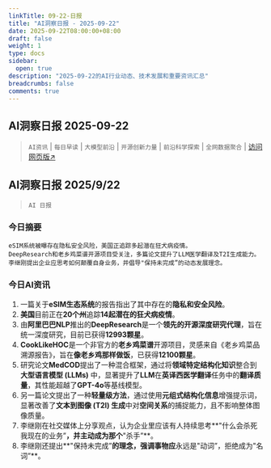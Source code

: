 ```yaml
---
linkTitle: 09-22-日报
title: "AI洞察日报 - 2025-09-22"
date: 2025-09-22T08:00:00+08:00
draft: false
weight: 1
type: docs
sidebar:
  open: true
description: "2025-09-22的AI行业动态、技术发展和重要资讯汇总"
breadcrumbs: false
comments: true
---
```


## AI洞察日报 2025-09-22

> `AI资讯` | `每日早读` | `大模型前沿` | `开源创新力量` | `前沿科学探索` | `全网数据聚合` | [访问网页版↗️](https://april8000.github.io/Hextra-AI-Insight-Daily/)

## AI洞察日报 2025/9/22

>  `AI 日报` 



### **今日摘要**

```
eSIM系统被曝存在隐私安全风险，美国正追踪多起潜在狂犬病疫情。
DeepResearch和老乡鸡菜谱开源项目受关注，多篇论文提升了LLM医学翻译及T2I生成能力。
李继刚提出企业应思考如何颠覆自身业务，并倡导"保持未完成”的动态发展理念。
```



### **今日AI资讯**

1.  一篇关于**eSIM生态系统**的报告指出了其中存在的**隐私和安全风险**。
2.  **美国**目前正在**20个州**追踪**14起潜在的狂犬病疫情**。
3.  由**阿里巴巴NLP**推出的**DeepResearch**是一个**领先的开源深度研究代理**，旨在统一深度研究，目前已获得**12993颗星**。
4.  **CookLikeHOC**是一个非官方的**老乡鸡菜谱**开源项目，灵感来自《老乡鸡菜品溯源报告》，旨在**像老乡鸡那样做饭**，已获得**12100颗星**。
5.  研究论文**MedCOD**提出了一种混合框架，通过将**领域特定结构化知识**整合到**大型语言模型 (LLMs)** 中，显著提升了**LLM**在**英译西医学翻译**任务中的**翻译质量**，其性能超越了**GPT-4o**等基线模型。
6.  另一篇论文提出了一种**轻量级方法**，通过使用**元组式结构化信息**增强提示词，显著改善了**文本到图像 (T2I) 生成**中对**空间关系**的捕捉能力，且不影响整体图像质量。
7.  李继刚在社交媒体上分享观点，认为企业里应该有人持续思考**"什么会杀死我现在的业务”**，并主动成为那个**"杀手”**。
8.  李继刚还提出**"保持未完成”**的理念，强调事物应**永远是"动词”，拒绝成为"名词”**。
